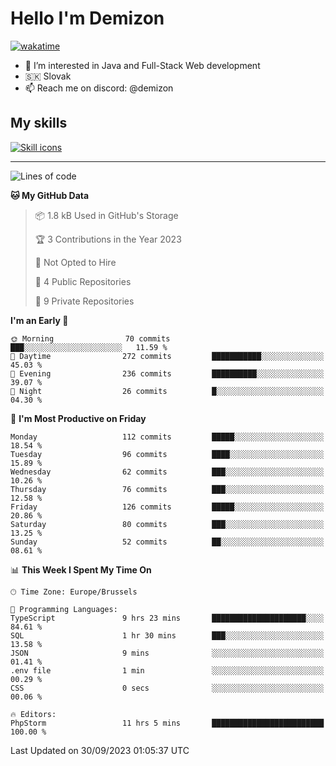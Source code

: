 # Hello I'm Demizon
[![wakatime](https://wakatime.com/badge/user/6ad1949f-d6d7-44f9-9eee-c35e54cc499b.svg)](https://wakatime.com/@6ad1949f-d6d7-44f9-9eee-c35e54cc499b)
- 👀 I’m interested in Java and Full-Stack Web development
- 🇸🇰 Slovak
- 📫 Reach me on discord: @demizon

## My skills
[![Skill icons](https://skillicons.dev/icons?i=java,js,ts,html,css,react,nextjs,tailwind,supabase,py,git,docker,linux,mysql,postgres,mongo&theme=dark)](https://github.com/Demizon3433)

---

<!--START_SECTION:waka-->
![Lines of code](https://img.shields.io/badge/From%20Hello%20World%20I%27ve%20Written-113.8%20thousand%20lines%20of%20code-blue)

**🐱 My GitHub Data** 

> 📦 1.8 kB Used in GitHub's Storage 
 > 
> 🏆 3 Contributions in the Year 2023
 > 
> 🚫 Not Opted to Hire
 > 
> 📜 4 Public Repositories 
 > 
> 🔑 9 Private Repositories 
 > 
**I'm an Early 🐤** 

```text
🌞 Morning                70 commits          ███░░░░░░░░░░░░░░░░░░░░░░   11.59 % 
🌆 Daytime                272 commits         ███████████░░░░░░░░░░░░░░   45.03 % 
🌃 Evening                236 commits         ██████████░░░░░░░░░░░░░░░   39.07 % 
🌙 Night                  26 commits          █░░░░░░░░░░░░░░░░░░░░░░░░   04.30 % 
```
📅 **I'm Most Productive on Friday** 

```text
Monday                   112 commits         █████░░░░░░░░░░░░░░░░░░░░   18.54 % 
Tuesday                  96 commits          ████░░░░░░░░░░░░░░░░░░░░░   15.89 % 
Wednesday                62 commits          ███░░░░░░░░░░░░░░░░░░░░░░   10.26 % 
Thursday                 76 commits          ███░░░░░░░░░░░░░░░░░░░░░░   12.58 % 
Friday                   126 commits         █████░░░░░░░░░░░░░░░░░░░░   20.86 % 
Saturday                 80 commits          ███░░░░░░░░░░░░░░░░░░░░░░   13.25 % 
Sunday                   52 commits          ██░░░░░░░░░░░░░░░░░░░░░░░   08.61 % 
```


📊 **This Week I Spent My Time On** 

```text
🕑︎ Time Zone: Europe/Brussels

💬 Programming Languages: 
TypeScript               9 hrs 23 mins       █████████████████████░░░░   84.61 % 
SQL                      1 hr 30 mins        ███░░░░░░░░░░░░░░░░░░░░░░   13.58 % 
JSON                     9 mins              ░░░░░░░░░░░░░░░░░░░░░░░░░   01.41 % 
.env file                1 min               ░░░░░░░░░░░░░░░░░░░░░░░░░   00.29 % 
CSS                      0 secs              ░░░░░░░░░░░░░░░░░░░░░░░░░   00.06 % 

🔥 Editors: 
PhpStorm                 11 hrs 5 mins       █████████████████████████   100.00 % 
```


 Last Updated on 30/09/2023 01:05:37 UTC
<!--END_SECTION:waka-->
